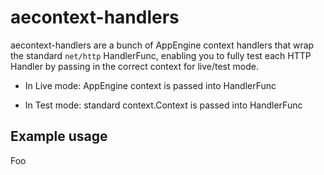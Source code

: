 # aecontext-handlers
aecontext-handlers are a bunch of AppEngine context handlers that wrap the standard `net/http` HandlerFunc, enabling you to fully test each HTTP Handler by passing in the correct context for live/test mode.

* In Live mode: AppEngine context is passed into HandlerFunc

* In Test mode: standard context.Context is passed into HandlerFunc

## Example usage

Foo

